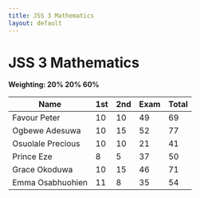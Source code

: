 ```yaml
---
title: JSS 3 Mathematics
layout: default
---
```


# JSS 3 Mathematics  
**Weighting: 20% 20% 60%**

| Name               | 1st | 2nd | Exam | Total |
|--------------------|-----|-----|------|-------|
| Favour Peter        | 10  | 10  | 49   | 69    |
| Ogbewe Adesuwa      | 10  | 15  | 52   | 77    |
| Osuolale Precious   | 10  | 10  | 21   | 41    |
| Prince Eze          | 8   | 5   | 37   | 50    |
| Grace Okoduwa       | 10  | 15  | 46   | 71    |
| Emma Osabhuohien    | 11  | 8   | 35   | 54    |
